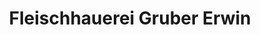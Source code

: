 ---
title: "Fleischhauerei Gruber Erwin"
url: /kirchschlag/fleischhauerei-gruber-erwin/
shop: Metzgerei
---